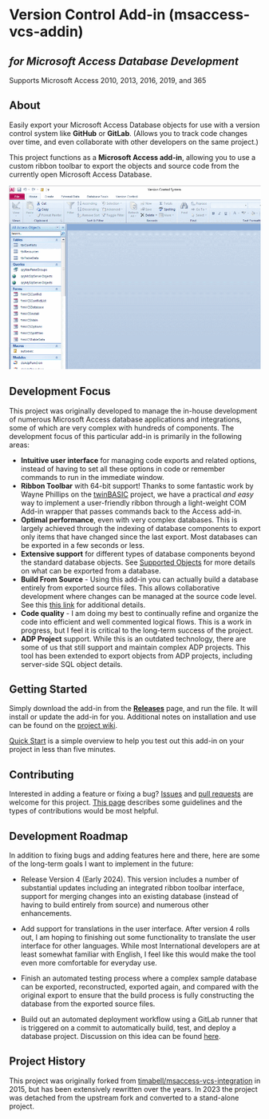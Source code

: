 Version Control Add-in (msaccess-vcs-addin)
======================
*for Microsoft Access Database Development*
----------
Supports Microsoft Access 2010, 2013, 2016, 2019, and 365

About
-----

Easily export your Microsoft Access Database objects for use with a version control system like **GitHub** or **GitLab**. (Allows you to track code changes over time, and even collaborate with other developers on the same project.)

This project functions as a **Microsoft Access add-in**, allowing you to use a custom ribbon toolbar to export the objects and source code from the currently open Microsoft Access Database.

![Export-All](img/gui-demo.gif)

Development Focus
-----------------
This project was originally developed to manage the in-house development of numerous Microsoft Access database applications and integrations, some of which are very complex with hundreds of components. The development focus of this particular add-in is primarily in the following areas:
* **Intuitive user interface** for managing code exports and related options, instead of having to set all these options in code or remember commands to run in the immediate window.
* **Ribbon Toolbar** with 64-bit support! Thanks to some fantastic work by Wayne Phillips on the [twinBASIC](https://twinbasic.com/) project, we have a practical *and easy* way to implement a user-friendly ribbon through a light-weight COM Add-in wrapper that passes commands back to the Access add-in.
* **Optimal performance**, even with very complex databases. This is largely achieved through the indexing of database components to export only items that have changed since the last export. Most databases can be exported in a few seconds or less.
* **Extensive support** for different types of database components beyond the standard database objects. See [Supported Objects](/wiki/Supported-Objects) for more details on what can be exported from a database.
* **Build From Source** - Using this add-in you can actually build a database entirely from exported source files. This allows collaborative development where changes can be managed at the source code level. See this [this link](/wiki/Documentation) for additional details.
* **Code quality** - I am doing my best to continually refine and organize the code into efficient and well commented logical flows. This is a work in progress, but I feel it is critical to the long-term success of the project.
* **ADP Project** support. While this is an outdated technology, there are some of us that still support and maintain complex ADP projects. This tool has been extended to export objects from ADP projects, including server-side SQL object details.

Getting Started
---------
 Simply download the add-in from the [**Releases**](/releases) page, and run the file. It will install or update the add-in for you. Additional notes on installation and use can be found on the [project wiki](wiki).

[Quick Start](wiki/Quick-Start) is a simple overview to help you test out this add-in on your project in less than five minutes.

Contributing
------------
Interested in adding a feature or fixing a bug? [Issues](issues) and [pull requests](pulls) are welcome for this project. [This page](/CONTRIBUTING.md) describes some guidelines and the types of contributions would be most helpful.

Development Roadmap
-------------------
In addition to fixing bugs and adding features here and there, here are some of the long-term goals I want to implement in the future:

* Release Version 4 (Early 2024). This version includes a number of substantial updates including an integrated ribbon toolbar interface, support for merging changes into an existing database (instead of having to build entirely from source) and numerous other enhancements.

* Add support for translations in the user interface. After version 4 rolls out, I am hoping to finishing out some functionality to translate the user interface for other languages. While most International developers are at least somewhat familiar with English, I feel like this would make the tool even more comfortable for everyday use.

* Finish an automated testing process where a complex sample database can be exported, reconstructed, exported again, and compared with the original export to ensure that the build process is fully constructing the database from the exported source files.

* Build out an automated deployment workflow using a GitLab runner that is triggered on a commit to automatically build, test, and deploy a database project. Discussion on this idea can be found [here](issues/51).

Project History
----------------
This project was originally forked from [timabell/msaccess-vcs-integration](https://github.com/timabell/msaccess-vcs-integration) in 2015, but has been extensively rewritten over the years. In 2023 the project was detached from the upstream fork and converted to a stand-alone project.
